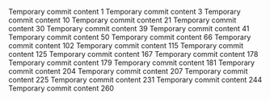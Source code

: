 Temporary commit content 1
Temporary commit content 3
Temporary commit content 10
Temporary commit content 21
Temporary commit content 30
Temporary commit content 39
Temporary commit content 41
Temporary commit content 50
Temporary commit content 66
Temporary commit content 102
Temporary commit content 115
Temporary commit content 125
Temporary commit content 167
Temporary commit content 178
Temporary commit content 179
Temporary commit content 181
Temporary commit content 204
Temporary commit content 207
Temporary commit content 225
Temporary commit content 231
Temporary commit content 244
Temporary commit content 260
